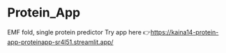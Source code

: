 # Protein_App
EMF fold, single protein predictor 
Try app here 👉https://kaina14-protein-app-proteinapp-sr4l51.streamlit.app/
